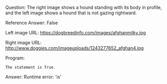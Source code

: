 Question: The right image shows a hound standing with its body in profile, and the left image shows a hound that is not gazing rightward.

Reference Answer: False

Left image URL: https://dogbreedinfo.com/images/afghanmilky.jpg

Right image URL: http://www.doggies.com/imageuploads/1243277652_afghan4.jpg

Program:

```
The statement is True.
```
Answer: Runtime error: 'is'

